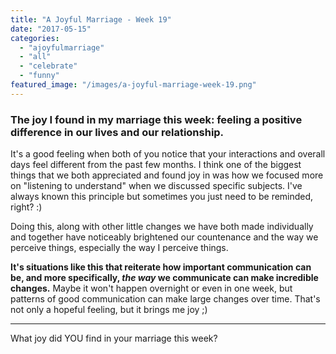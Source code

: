 ```yaml
---
title: "A Joyful Marriage - Week 19"
date: "2017-05-15"
categories: 
  - "ajoyfulmarriage"
  - "all"
  - "celebrate"
  - "funny"
featured_image: "/images/a-joyful-marriage-week-19.png"
---
```


### The joy I found in my marriage this week: feeling a positive difference in our lives and our relationship.

It's a good feeling when both of you notice that your interactions and overall days feel different from the past few months. I think one of the biggest things that we both appreciated and found joy in was how we focused more on "listening to understand" when we discussed specific subjects. I've always known this principle but sometimes you just need to be reminded, right? :)

Doing this, along with other little changes we have both made individually and together have noticeably brightened our countenance and the way we perceive things, especially the way I perceive things.

**It's situations like this that reiterate how important communication can be, and more specifically, _the way_ we communicate can make incredible changes.** Maybe it won't happen overnight or even in one week, but patterns of good communication can make large changes over time. That's not only a hopeful feeling, but it brings me joy ;)

* * *

What joy did YOU find in your marriage this week?
